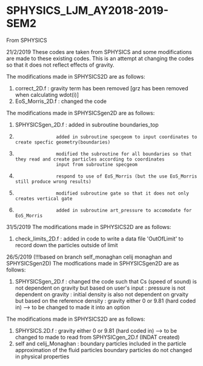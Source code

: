 # SPHYSICS_LJM_AY2018-2019-SEM2
From SPHYSICS

21/2/2019
These codes are taken from SPHYSICS and some modifications are made to these existing codes. This is an attempt at changing the
codes so that it does not reflect effects of gravity.

The modifications made in SPHYSICS2D are as follows:
1. correct_2D.f : gravity term has been removed [grz has been removed when calculating wdot(i)]
2. EoS_Morris_2D.f : changed the code

The modifications made in SPHYSICSgen2D are as follows:
1. SPHYSICSgen_2D.f : added in subroutine boundaries_top
2.                    added in subroutine specgeom to input coordinates to create specfic geometry(boundaries)
3.                    modified the subroutine for all boundaries so that they read and create particles according to coordinates
                      input from subroutine specgeom
4.                    respond to use of EoS_Morris (but the use EoS_Morris still produce wrong results)
5.                    modified subroutine gate so that it does not only creates vertical gate
6.                    added in subroutine art_pressure to accomodate for EoS_Morris

31/5/2019
The modifications made in SPHYSICS2D are as follows:
1. check_limits_2D.f : added in code to write a data file 'OutOfLimit' to record down the particles outside of limit

26/5/2019 (!!!based on branch self_monaghan celij monaghan and SPHYSICSgen2D)
The modfications made in SPHYSICSgen2D are as follows:
1. SPHYSICSgen_2D.f : changed the code such that Cs (speed of sound) is not dependent on gravity but based on user's input
                    : pressure is not dependent on gravity
                    : initial density is also not dependent on grvaity but based on the reference density
                    : gravity either 0 or 9.81 (hard coded in) --> to be changed to made it into an option

The modifications made in SPHYSICS2D are as follows:
1. SPHYSICS.2D.f    : gravity either 0 or 9.81 (hard coded in) --> to be changed to made to read from SPHYSICgen_2D.f (INDAT 
                      created)
2. self and celij_Monaghan : boundary particles included in the particle approximation of the fluid particles
                             boundary particles do not changed in physical properties

